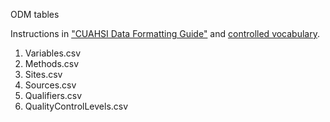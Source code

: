 ODM tables

Instructions in ["CUAHSI Data Formatting Guide"](https://www.cuahsi.org/uploads/pages/img/CUAHSI_Formatting_Guide.pdf) and [controlled vocabulary](http://his.cuahsi.org/mastercvreg/cv11.aspx).

1. Variables.csv
2. Methods.csv
3. Sites.csv
4. Sources.csv
5. Qualifiers.csv
6. QualityControlLevels.csv
